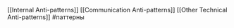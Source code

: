 [[Internal Anti-patterns]]
[[Communication Anti-patterns]]
[[Other Technical Anti-patterns]]
#паттерны 